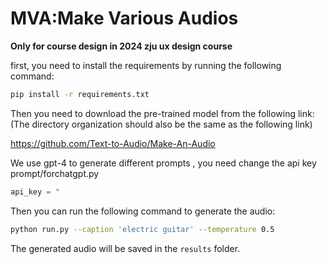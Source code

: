 # MVA:Make Various Audios
**Only for course design in 2024 zju ux design course**

first, you need to install the requirements by running the following command:
```bash
pip install -r requirements.txt
```

Then you need to download the pre-trained model from the following link:(The directory organization should also be the same as the following link)

https://github.com/Text-to-Audio/Make-An-Audio


We use gpt-4 to generate different prompts , you need change the api key prompt/forchatgpt.py

```python
api_key = "
```

Then you can run the following command to generate the audio:
```bash
python run.py --caption 'electric guitar' --temperature 0.5
```

The generated audio will be saved in the `results` folder.

